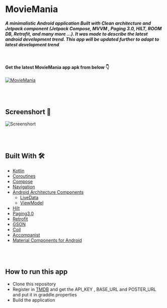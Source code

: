 
# MovieMania
***A minimalistic Android application Built with Clean architecture and Jetpack component (Jetpack Compose, MVVM , Paging
3.0, HILT, ROOM DB, Retrofit, and many more …). It was made to describe the latest android development trend. This app will be updated further to adapt to latest development trend***

#### <br/><br/>Get the latest MovieMania app apk from below 👇
[![MovieMania](https://img.shields.io/badge/MovieMania-APK-blue)](https://github.com/waghmarepatil/Movie-Mania/blob/main/Movie%20Mania.apk)

## <br/><br/>Screenshort 📸
![Screenshort](https://user-images.githubusercontent.com/32593150/154197554-9325bc59-1f29-44b3-a85b-d7561ea158df.jpg)

## <br/><br/>Built With 🛠
- [Kotlin](https://kotlinlang.org/) 
- [Coroutines](https://kotlinlang.org/docs/reference/coroutines-overview.html) 
- [Compose](https://developer.android.com/jetpack/compose) 
- [Navigation](https://developer.android.com/guide/navigation)
- [Android Architecture Components](https://developer.android.com/topic/libraries/architecture) 
  - [LiveData](https://developer.android.com/topic/libraries/architecture/livedata)
  - [ViewModel](https://developer.android.com/topic/libraries/architecture/viewmodel)
- [Hilt](https://dagger.dev/hilt/)
- [Paging3.0](https://developer.android.com/topic/libraries/architecture/paging/v3-overview)
- [Retrofit](https://square.github.io/retrofit/)
- [GSON](https://github.com/google/gson) 
- [Coil](https://github.com/chrisbanes/accompanist/blob/main/coil/README.md)
- [Accompanist](https://google.github.io/accompanist/)
- [Material Components for Android](https://github.com/material-components/material-components-android) 

## <br/><br/> How to run this app
- Clone this repository
- Register in  [TMDB](https://developers.themoviedb.org/) and get the API_KEY , BASE_URL and POSTER_URL and put it in graddle.properties
- Build the application

